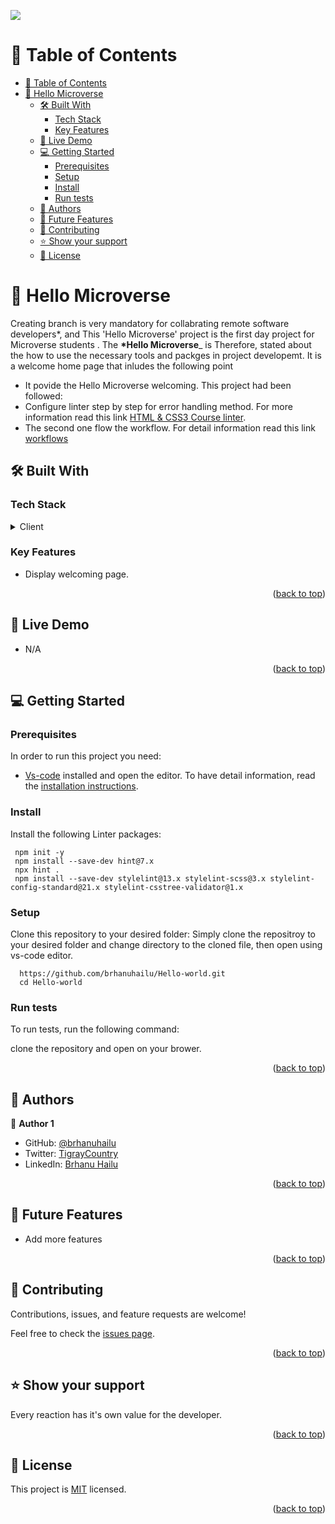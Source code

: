![](https://img.shields.io/badge/Microverse-blueviolet)
<a name="readme-top"></a>

# 📗 Table of Contents

- [📗 Table of Contents](#-table-of-contents)
- [📖 Hello Microverse ](#-Hello-Microverse-)
  - [🛠 Built With ](#-built-with-)
    - [Tech Stack ](#tech-stack-)
    - [Key Features ](#key-features-)
  - [🚀 Live Demo ](#-live-demo-)
  - [💻 Getting Started ](#-getting-started-)
    - [Prerequisites](#prerequisites)
    - [Setup](#setup)
    - [Install](#install)
    - [Run tests](#run-tests)
  - [👥 Authors ](#-authors-)
  - [🔭 Future Features ](#-future-features-)
  - [🤝 Contributing ](#-contributing-)
  - [⭐️ Show your support ](#️-show-your-support-)
  - [📝 License ](#-license-)

<!-- PROJECT DESCRIPTION -->

# 📖 Hello Microverse <a name="about-the-project"></a>

Creating branch is very mandatory for collabrating remote software developers\*, and This 'Hello Microverse' project is the first day project for Microverse students . The **\*Hello Microverse**\_  is Therefore, stated about the how to use the necessary tools and packges in project developemt. It is a welcome home page that inludes the following point

- It povide the Hello Microverse welcoming.
This project had been followed:
- Configure linter step by step for error handling method. For more information read this link [HTML & CSS3 Course linter](https://github.com/microverseinc/linters-config/tree/master/html-css).
- The second one flow the workflow. For detail information read this link [workflows](https://github.com/microverseinc/curriculum-transversal-skills/blob/main/git-github/articles/github_flow.md)

## 🛠 Built With <a name="built-with"></a>

### Tech Stack <a name="tech-stack"></a>

<details>
  <summary>Client</summary>
  <ul> 
    <li><a href="https://github.com/microverseinc/linters-config/tree/master/html-css">Linters</a></li>
    <li><a href="https://github.com/brhanuhailu/Hello-world/blob/main/index.html">HTML</a></li>
    <li><a href="https://github.com/brhanuhailu/Hello-world/blob/main/style.css">CSS</a></li>

  </ul>
</details>

<!-- Features -->

### Key Features <a name="key-features"></a>

- Display welcoming page.

<p align="right">(<a href="#readme-top">back to top</a>)</p>

## 🚀 Live Demo <a name="live-demo"></a>

- N/A

<p align="right">(<a href="#readme-top">back to top</a>)</p>

<!-- GETTING STARTED -->

## 💻 Getting Started <a name="getting-started"></a>

### Prerequisites

In order to run this project you need:

- [Vs-code](https://code.visualstudio.com/download) installed and open the editor. To have detail information, read the [installation instructions](https://code.visualstudio.com/).
### Install

Install the following Linter packages:


```
 npm init -y
 npm install --save-dev hint@7.x
 npx hint .
 npm install --save-dev stylelint@13.x stylelint-scss@3.x stylelint-config-standard@21.x stylelint-csstree-validator@1.x
```
### Setup

Clone this repository to your desired folder:
Simply clone the repositroy to your desired folder and change directory to the cloned file, then open using vs-code editor.

```
  https://github.com/brhanuhailu/Hello-world.git
  cd Hello-world
```


### Run tests

To run tests, run the following command:

clone the repository and open on your brower.

<p align="right">(<a href="#readme-top">back to top</a>)</p>

<!-- AUTHORS -->

## 👥 Authors <a name="authors"></a>

👤 **Author 1**

- GitHub: [@brhanuhailu](https://github.com/brhanuhailu)
- Twitter: [TigrayCountry](https://twitter.com/@TigrayGenocide)
- LinkedIn: [Brhanu Hailu](https://www.linkedin.com/in/brhanu-hailu-85578a246/)

<p align="right">(<a href="#readme-top">back to top</a>)</p>

<!-- FUTURE FEATURES -->

## 🔭 Future Features <a name="future-features"></a>

- Add more features

<p align="right">(<a href="#readme-top">back to top</a>)</p>

<!-- CONTRIBUTING -->

## 🤝 Contributing <a name="contributing"></a>

Contributions, issues, and feature requests are welcome!

Feel free to check the [issues page](https://github.com/brhanuhailu/Hello-world/issues).

<p align="right">(<a href="#readme-top">back to top</a>)</p>

<!-- SUPPORT -->

## ⭐️ Show your support <a name="support"></a>

Every reaction has it's own value for the developer.

<p align="right">(<a href="#readme-top">back to top</a>)</p>

<!-- LICENSE -->

## 📝 License <a name="license"></a>

This project is [MIT](./LICENSE) licensed.

<p align="right">(<a href="#readme-top">back to top</a>)</p>
